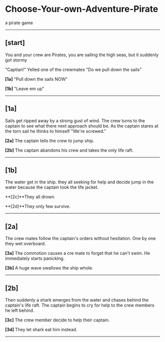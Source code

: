 # Choose-Your-own-Adventure-Pirate
a pirate game


---
## [start]
You and your crew are Pirates, you are sailing the high seas, but it suddenly got stormy

"Captian!" Yelled one of the crewmates
"Do we pull down the sails"

**[1a]** "Pull down the sails NOW"

**[1b]** "Leave em up"

---

## [1a]
Sails get ripped away by a strong gust of wind.
The crew turns to the captain to see what there next approach should be.
As the captain stares at the torn sail he thinks to himself "We're screwed."

**[2a]** The captain tells the crew to jump ship.

**[2b]** The captain abandons his crew and takes the only life raft.

---

## [1b]
The water get in the ship. they all seeking for help and decide jump in the water because the captain took the life jacket.

**[2c]**They all drown

**[2d]**They only few survive.

---

## [2a]
The crew mates follow the captain's orders without hesitation. One by one they wet overboard.

**[3a]** The commotion causes a cre mate to forget that he can't swim. He immediately starts panicking.

**[3b]** A huge wave swallows the ship whole.

---

## [2b]
Then suddenly a shark emerges from the water and chases behind the captain's life raft. The captain begins to cry for help to the crew members he left behind.

**[3c]** The crew member decide to help their captain.

**[3d]** They let shark eat him instead.

---
